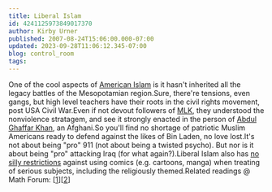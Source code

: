 ```yaml
---
title: Liberal Islam
id: 4241125973849017370
author: Kirby Urner
published: 2007-08-24T15:06:00.000-07:00
updated: 2023-09-28T11:06:12.345-07:00
blog: control_room
tags: 
---
```


One of the cool aspects of [American Islam](http://controlroom.blogspot.com/2006/02/american-islam.html) is it hasn't inherited all the legacy battles of the Mesopotamian region.Sure, there're tensions, even gangs, but high level teachers have their roots in the civil rights movement, post USA Civil War.Even if not devout followers of [MLK](http://mybizmo.blogspot.com/2006/01/mlk-day.html), they understood the nonviolence stratagem, and see it strongly enacted in the person of [Abdul Ghaffar Khan](http://en.wikipedia.org/wiki/Badshah_Khan), an Afghani.So you'll find no shortage of patriotic Muslim Americans ready to defend against the likes of Bin Laden, no love lost.It's not about being "pro" 911 (not about being a twisted psycho). But nor is it about being "pro" attacking Iraq (for what again?).Liberal Islam also has [no silly restrictions](http://mybizmo.blogspot.com/2006/02/islamic-cartoons.html) against using comics (e.g. cartoons, manga) when treating of serious subjects, including the religiously themed.[](https://blogger.googleusercontent.com/img/b/R29vZ2xl/AVvXsEhr93YIp_5s4-ymtMRepVG9tM9u4GSXKSRfMlZYy0DMdUxS-BFZqtF54sirCZDvKOF31VgmsJmWmC8nBakl7fLytDOgQDDYAsA9GiGFkTOkvkqFRoSMArbRQbCIo_hEp19Z5aKy/s1600-h/liberal_islam.jpg)Related readings @ Math Forum:  [[1](http://mathforum.org/kb/thread.jspa?threadID=1606772&tstart=30)][[2](http://mathforum.org/kb/thread.jspa?threadID=1608432&tstart=30)]